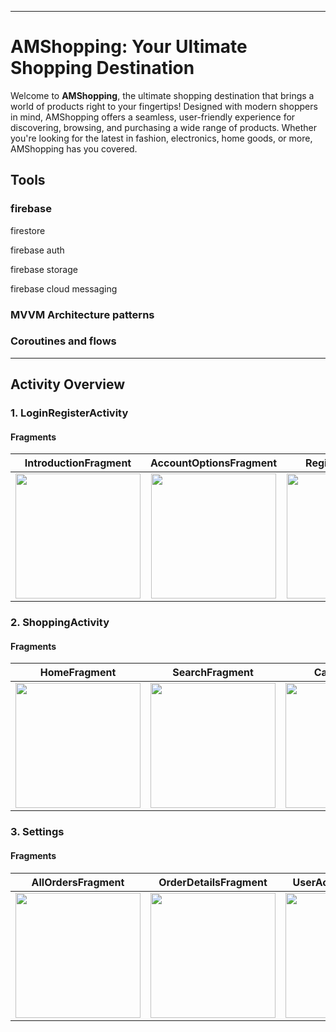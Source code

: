 ---

# **AMShopping: Your Ultimate Shopping Destination**

Welcome to **AMShopping**, the ultimate shopping destination that brings a world of products right to your fingertips! Designed with modern shoppers in mind, AMShopping offers a seamless, user-friendly experience for discovering, browsing, and purchasing a wide range of products. Whether you're looking for the latest in fashion, electronics, home goods, or more, AMShopping has you covered.

## Tools
### firebase
  firestore
  
  firebase auth
  
  firebase storage
  
  firebase cloud messaging
  
 ### MVVM Architecture patterns 
 ### Coroutines and flows
 ---

## **Activity Overview**

### **1. LoginRegisterActivity**

#### **Fragments**
**IntroductionFragment** | **AccountOptionsFragment** | **RegisterFragment** | **LoginFragment**
:-: | :-: | :-: | :-:
<img src="https://firebasestorage.googleapis.com/v0/b/image-am-chat.appspot.com/o/A%26M%20Shopping%2FStart.jpg?alt=media&token=2e009781-c820-4de1-ad75-768a3f7106e8" width="200"> | <img src="https://firebasestorage.googleapis.com/v0/b/image-am-chat.appspot.com/o/A%26M%20Shopping%2Foption.jpg?alt=media&token=107ff7de-08d5-474a-8976-1acf9d9f2c63" width="200"> | <img src="https://firebasestorage.googleapis.com/v0/b/image-am-chat.appspot.com/o/A%26M%20Shopping%2FRegister.jpg?alt=media&token=a621e83c-8ef0-41ec-975f-4658edba0204" width="200"> | <img src="https://firebasestorage.googleapis.com/v0/b/image-am-chat.appspot.com/o/A%26M%20Shopping%2FLogin.jpg?alt=media&token=e8c19510-46cb-49f4-a388-2f597ed4a515" width="200">

### **2. ShoppingActivity**

#### **Fragments**

**HomeFragment** | **SearchFragment** | **CartFragment** | **ProfileFragment** | **AddressFragment** | **BillingFragment** | **ProductDetailsFragment**
:-: | :-: | :-: | :-: | :-: | :-: | :-:
<img src="https://firebasestorage.googleapis.com/v0/b/image-am-chat.appspot.com/o/A%26M%20Shopping%2Fhome.jpg?alt=media&token=c09b297f-7c1b-4145-ac98-d74440e2a92f" width="200"> | <img src="https://firebasestorage.googleapis.com/v0/b/image-am-chat.appspot.com/o/A%26M%20Shopping%2FSearch.jpg?alt=media&token=80c21d1a-c23f-4b4a-b8bb-8a94142e39fd" width="200"> | <img src="https://firebasestorage.googleapis.com/v0/b/image-am-chat.appspot.com/o/A%26M%20Shopping%2Fcart.jpg?alt=media&token=a0594aef-fd8a-4af1-801a-1735f23209bd" width="200"> | <img src="https://firebasestorage.googleapis.com/v0/b/image-am-chat.appspot.com/o/A%26M%20Shopping%2Fprofile.jpg?alt=media&token=7ae2ca76-8f54-4818-8392-27420a14253e" width="200"> | <img src="https://firebasestorage.googleapis.com/v0/b/image-am-chat.appspot.com/o/A%26M%20Shopping%2Faddress.jpg?alt=media&token=757263b5-4f9c-45a8-844a-05d416f6fee9" width="200"> | <img src="https://firebasestorage.googleapis.com/v0/b/image-am-chat.appspot.com/o/A%26M%20Shopping%2Fbilling.jpg?alt=media&token=1d149df2-bcd5-4ba7-bc57-175683805b16" width="200"> | <img src="https://firebasestorage.googleapis.com/v0/b/image-am-chat.appspot.com/o/A%26M%20Shopping%2Fproduct%20details.jpg?alt=media&token=4aaabb33-88d3-4e5d-880b-5f1510085059" width="200">

### **3. Settings**

#### **Fragments**

**AllOrdersFragment** | **OrderDetailsFragment** | **UserAccountFragment**
:-: | :-: | :-: 
<img src="https://firebasestorage.googleapis.com/v0/b/image-am-chat.appspot.com/o/A%26M%20Shopping%2FAllOrdersFragment.jpg?alt=media&token=a0919b9d-f793-4ea9-9d74-50939d8e720c" width="200"> | <img src="https://firebasestorage.googleapis.com/v0/b/image-am-chat.appspot.com/o/A%26M%20Shopping%2FOrderDetailsFragment.jpg?alt=media&token=05a65d9b-a229-48b1-92c8-34b690e065c9" width="200"> | <img src="https://firebasestorage.googleapis.com/v0/b/image-am-chat.appspot.com/o/A%26M%20Shopping%2Fuser%20Account.jpg?alt=media&token=cc2241cb-5b44-4f53-a2c8-0b43a3e91a76" width="200">

 
